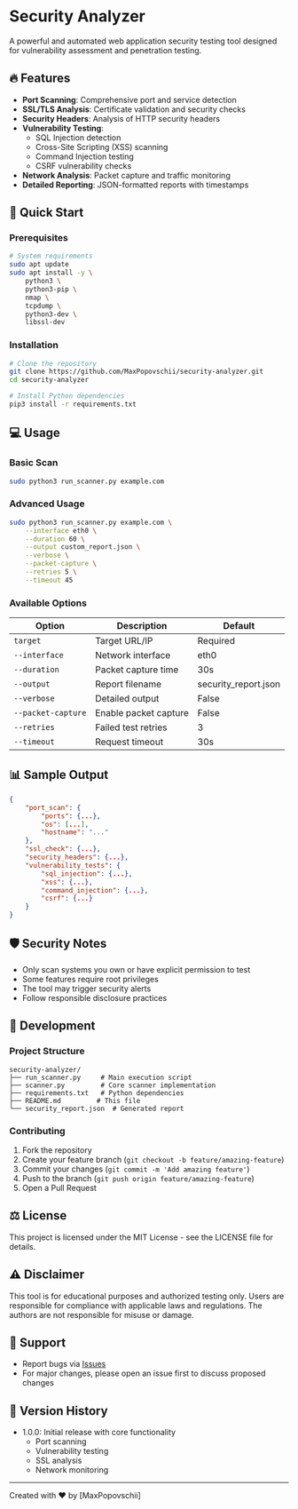 # Security Analyzer

A powerful and automated web application security testing tool designed for vulnerability assessment and penetration testing.

## 🔥 Features

- **Port Scanning**: Comprehensive port and service detection
- **SSL/TLS Analysis**: Certificate validation and security checks
- **Security Headers**: Analysis of HTTP security headers
- **Vulnerability Testing**:
  - SQL Injection detection
  - Cross-Site Scripting (XSS) scanning
  - Command Injection testing
  - CSRF vulnerability checks
- **Network Analysis**: Packet capture and traffic monitoring
- **Detailed Reporting**: JSON-formatted reports with timestamps

## 🚀 Quick Start

### Prerequisites

```bash
# System requirements
sudo apt update
sudo apt install -y \
    python3 \
    python3-pip \
    nmap \
    tcpdump \
    python3-dev \
    libssl-dev
```

### Installation

```bash
# Clone the repository
git clone https://github.com/MaxPopovschii/security-analyzer.git
cd security-analyzer

# Install Python dependencies
pip3 install -r requirements.txt
```

## 💻 Usage

### Basic Scan

```bash
sudo python3 run_scanner.py example.com
```

### Advanced Usage

```bash
sudo python3 run_scanner.py example.com \
    --interface eth0 \
    --duration 60 \
    --output custom_report.json \
    --verbose \
    --packet-capture \
    --retries 5 \
    --timeout 45
```

### Available Options

| Option | Description | Default |
|--------|-------------|---------|
| `target` | Target URL/IP | Required |
| `--interface` | Network interface | eth0 |
| `--duration` | Packet capture time | 30s |
| `--output` | Report filename | security_report.json |
| `--verbose` | Detailed output | False |
| `--packet-capture` | Enable packet capture | False |
| `--retries` | Failed test retries | 3 |
| `--timeout` | Request timeout | 30s |

## 📊 Sample Output

```json
{
    "port_scan": {
        "ports": {...},
        "os": [...],
        "hostname": "..."
    },
    "ssl_check": {...},
    "security_headers": {...},
    "vulnerability_tests": {
        "sql_injection": {...},
        "xss": {...},
        "command_injection": {...},
        "csrf": {...}
    }
}
```

## 🛡️ Security Notes

- Only scan systems you own or have explicit permission to test
- Some features require root privileges
- The tool may trigger security alerts
- Follow responsible disclosure practices

## 🔧 Development

### Project Structure

```
security-analyzer/
├── run_scanner.py     # Main execution script
├── scanner.py         # Core scanner implementation
├── requirements.txt   # Python dependencies
├── README.md         # This file
└── security_report.json  # Generated report
```

### Contributing

1. Fork the repository
2. Create your feature branch (`git checkout -b feature/amazing-feature`)
3. Commit your changes (`git commit -m 'Add amazing feature'`)
4. Push to the branch (`git push origin feature/amazing-feature`)
5. Open a Pull Request

## ⚖️ License

This project is licensed under the MIT License - see the LICENSE file for details.

## ⚠️ Disclaimer

This tool is for educational purposes and authorized testing only. Users are responsible for compliance with applicable laws and regulations. The authors are not responsible for misuse or damage.

## 🤝 Support

- Report bugs via [Issues](https://github.com/MaxPopovschii/security-analyzer/issues)
- For major changes, please open an issue first to discuss proposed changes

## 🔄 Version History

- 1.0.0: Initial release with core functionality
  - Port scanning
  - Vulnerability testing
  - SSL analysis
  - Network monitoring

---
Created with ❤️ by [MaxPopovschii]